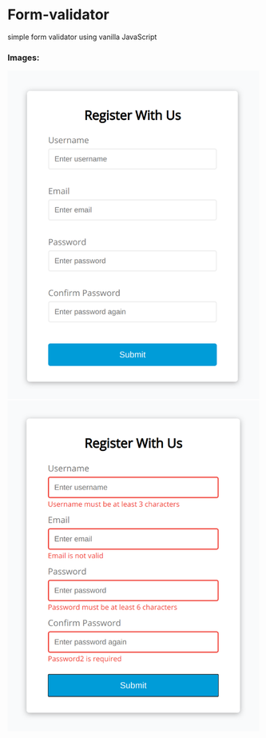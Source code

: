 # Form-validator

simple form validator using vanilla JavaScript

### Images:

<img src="./img/form1.png"> \
<img src="./img/form2.png">
